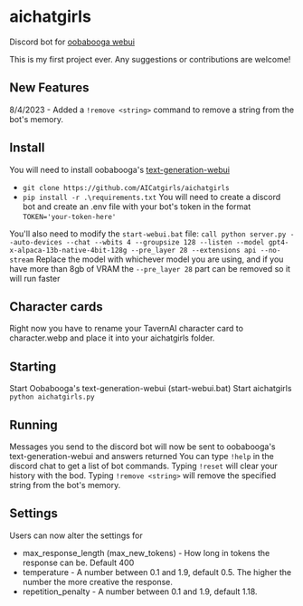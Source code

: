 # aichatgirls
Discord bot for [oobabooga webui](https://github.com/oobabooga/text-generation-webui)

This is my first project ever. Any suggestions or contributions are welcome!

## New Features

8/4/2023 - Added a `!remove <string>` command to remove a string from the bot's memory.

## Install
You will need to install oobabooga's [text-generation-webui](https://github.com/oobabooga/text-generation-webui)
 - `git clone https://github.com/AICatgirls/aichatgirls`
 - `pip install -r .\requirements.txt`
 You will need to create a discord bot and create an .env file with your bot's token in the format `TOKEN='your-token-here'`

You'll also need to modify the `start-webui.bat` file: `call python server.py --auto-devices --chat --wbits 4 --groupsize 128 --listen --model gpt4-x-alpaca-13b-native-4bit-128g --pre_layer 28 --extensions api --no-stream`
Replace the model with whichever model you are using, and if you have more than 8gb of VRAM the `--pre_layer 28` part can be removed so it will run faster
 
##  Character cards
Right now you have to rename your TavernAI character card to character.webp and place it into your aichatgirls folder.

## Starting
Start Oobabooga's text-generation-webui (start-webui.bat)
Start aichatgirls `python aichatgirls.py`

## Running
Messages you send to the discord bot will now be sent to oobabooga's text-generation-webui and answers returned
You can type `!help` in the discord chat to get a list of bot commands. Typing `!reset` will clear your history with the bod. Typing `!remove <string>` will remove the specified string from the bot's memory.

## Settings
Users can now alter the settings for                 
* max_response_length (max_new_tokens) - How long in tokens the response can be. Default 400
* temperature - A number between 0.1 and 1.9, default 0.5. The higher the number the more creative the response.
* repetition_penalty - A number between 0.1 and 1.9, default 1.18.
